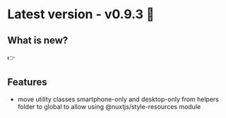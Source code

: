 # Latest version - v0.9.3 🎉

## What is new?

:point_right:

## Features

- move utility classes smartphone-only and desktop-only from helpers folder to global to allow using @nuxtjs/style-resources module
